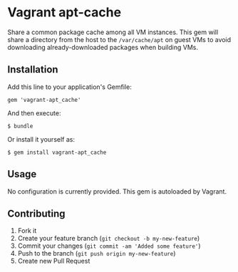 # Vagrant apt-cache

Share a common package cache among all VM instances. This gem will share a directory from the host to the `/var/cache/apt` on guest VMs to avoid downloading already-downloaded packages when building VMs.


## Installation

Add this line to your application's Gemfile:

    gem 'vagrant-apt_cache'

And then execute:

    $ bundle

Or install it yourself as:

    $ gem install vagrant-apt_cache

## Usage

No configuration is currently provided. This gem is autoloaded by Vagrant.

## Contributing

1. Fork it
2. Create your feature branch (`git checkout -b my-new-feature`)
3. Commit your changes (`git commit -am 'Added some feature'`)
4. Push to the branch (`git push origin my-new-feature`)
5. Create new Pull Request
